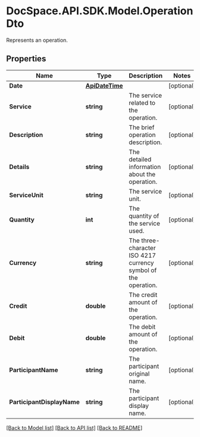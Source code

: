 # DocSpace.API.SDK.Model.OperationDto
Represents an operation.

## Properties

Name | Type | Description | Notes
------------ | ------------- | ------------- | -------------
**Date** | [**ApiDateTime**](ApiDateTime.md) |  | [optional] 
**Service** | **string** | The service related to the operation. | [optional] 
**Description** | **string** | The brief operation description. | [optional] 
**Details** | **string** | The detailed information about the operation. | [optional] 
**ServiceUnit** | **string** | The service unit. | [optional] 
**Quantity** | **int** | The quantity of the service used. | [optional] 
**Currency** | **string** | The three-character ISO 4217 currency symbol of the operation. | [optional] 
**Credit** | **double** | The credit amount of the operation. | [optional] 
**Debit** | **double** | The debit amount of the operation. | [optional] 
**ParticipantName** | **string** | The participant original name. | [optional] 
**ParticipantDisplayName** | **string** | The participant display name. | [optional] 

[[Back to Model list]](../README.md#documentation-for-models) [[Back to API list]](../README.md#documentation-for-api-endpoints) [[Back to README]](../README.md)

